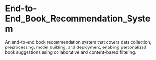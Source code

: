 # End-to-End_Book_Recommendation_System
An end-to-end book recommendation system that covers data collection, preprocessing, model building, and deployment, enabling personalized book suggestions using collaborative and content-based filtering.
